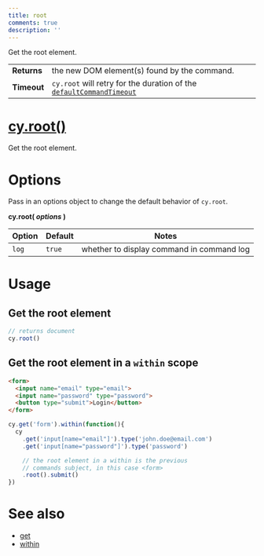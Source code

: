 ```yaml
---
title: root
comments: true
description: ''
---
```


Get the root element.

| | |
|--- | --- |
| **Returns** | the new DOM element(s) found by the command. |
| **Timeout** | `cy.root` will retry for the duration of the [`defaultCommandTimeout`](https://on.cypress.io/guides/configuration#timeouts) |

# [cy.root()](#root-usage)

Get the root element.

# Options

Pass in an options object to change the default behavior of `cy.root`.

**cy.root( *options* )**

Option | Default | Notes
--- | --- | ---
`log` | `true` | whether to display command in command log

# Usage

## Get the root element

```javascript
// returns document
cy.root()
```

## Get the root element in a `within` scope

```html
<form>
  <input name="email" type="email">
  <input name="password" type="password">
  <button type="submit">Login</button>
</form>
```

```javascript
cy.get('form').within(function(){
  cy
    .get('input[name="email"]').type('john.doe@email.com')
    .get('input[name="password"]').type('password')

    // the root element in a within is the previous
    // commands subject, in this case <form>
    .root().submit()
})
```

# See also

- [get](https://on.cypress.io/api/get)
- [within](https://on.cypress.io/api/within)
